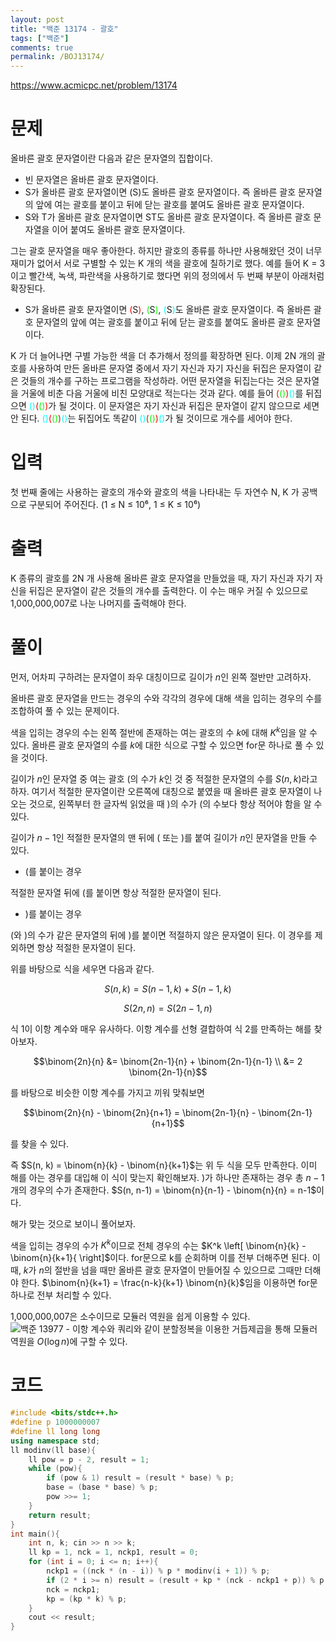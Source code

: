 ```yaml
---
layout: post
title: "백준 13174 - 괄호"
tags: ["백준"]
comments: true
permalink: /BOJ13174/
--- 
```


<https://www.acmicpc.net/problem/13174> 

# 문제 

올바른 괄호 문자열이란 다음과 같은 문자열의 집합이다. 

- 빈 문자열은 올바른 괄호 문자열이다.
- S가 올바른 괄호 문자열이면 (S)도 올바른 괄호 문자열이다. 즉 올바른 괄호 문자열의 앞에 여는 괄호를 붙이고 뒤에 닫는 괄호를 붙여도 올바른 괄호 문자열이다.
- S와 T가 올바른 괄호 문자열이면 ST도 올바른 괄호 문자열이다. 즉 올바른 괄호 문자열을 이어 붙여도 올바른 괄호 문자열이다. 

그는 괄호 문자열을 매우 좋아한다. 하지만 괄호의 종류를 하나만 사용해왔던 것이 너무 재미가 없어서 서로 구별할 수 있는 K 개의 색을 괄호에 칠하기로 했다. 예를 들어 K = 3 이고 빨간색, 녹색, 파란색을 사용하기로 했다면 위의 정의에서 두 번째 부분이 아래처럼 확장된다. 

- S가 올바른 괄호 문자열이면 <span style="color:red;">(</span>S<span style="color:red;">)</span>, <span style="color:lime;">(</span>S<span style="color:lime;">)</span>, <span style="color:aqua;">(</span>S<span style="color:aqua;">)</span>도 올바른 괄호 문자열이다. 즉 올바른 괄호 문자열의 앞에 여는 괄호를 붙이고 뒤에 닫는 괄호를 붙여도 올바른 괄호 문자열이다. 

K 가 더 늘어나면 구별 가능한 색을 더 추가해서 정의를 확장하면 된다. 이제 2N 개의 괄호를 사용하여 만든 올바른 문자열 중에서 자기 자신과 자기 자신을 뒤집은 문자열이 같은 것들의 개수를 구하는 프로그램을 작성하라. 어떤 문자열을 뒤집는다는 것은 문자열을 거울에 비춘 다음 거울에 비친 모양대로 적는다는 것과 같다. 예를 들어 <span style="color:red;">(</span><span style="color:lime;">()</span><span style="color:red;">)</span><span style="color:aqua;">()</span>를 뒤집으면 <span style="color:aqua;">()</span><span style="color:red;">(</span><span style="color:lime;">()</span><span style="color:red;">)</span>가 될 것이다. 이 문자열은 자기 자신과 뒤집은 문자열이 같지 않으므로 세면 안 된다. <span style="color:aqua;">()</span><span style="color:red;">(</span><span style="color:lime;">()</span><span style="color:red;">)</span><span style="color:aqua;">()</span>는 뒤집어도 똑같이 <span style="color:aqua;">()</span><span style="color:red;">(</span><span style="color:lime;">()</span><span style="color:red;">)</span><span style="color:aqua;">()</span>가 될 것이므로 개수를 세어야 한다. 

# 입력 

첫 번째 줄에는 사용하는 괄호의 개수와 괄호의 색을 나타내는 두 자연수 N, K 가 공백으로 구분되어 주어진다. (1 ≤ N ≤ 10⁶, 1 ≤ K ≤ 10⁶) 

# 출력 

K 종류의 괄호를 2N 개 사용해 올바른 괄호 문자열을 만들었을 때, 자기 자신과 자기 자신을 뒤집은 문자열이 같은 것들의 개수를 출력한다. 이 수는 매우 커질 수 있으므로 1,000,000,007로 나눈 나머지를 출력해야 한다. 

# 풀이 

먼저, 어차피 구하려는 문자열이 좌우 대칭이므로 길이가 $n$인 왼쪽 절반만 고려하자. 

올바른 괄호 문자열을 만드는 경우의 수와 각각의 경우에 대해 색을 입히는 경우의 수를 조합하여 풀 수 있는 문제이다. 

색을 입히는 경우의 수는 왼쪽 절반에 존재하는 여는 괄호의 수 $k$에 대해 $K^k$임을 알 수 있다. 올바른 괄호 문자열의 수를 $k$에 대한 식으로 구할 수 있으면 for문 하나로 풀 수 있을 것이다. 

길이가 $n$인 문자열 중 여는 괄호 (의 수가 $k$인 것 중 적절한 문자열의 수를 $S(n, k)$라고 하자. 여기서 적절한 문자열이란 오른쪽에 대칭으로 붙였을 때 올바른 괄호 문자열이 나오는 것으로, 왼쪽부터 한 글자씩 읽었을 때 )의 수가 (의 수보다 항상 적어야 함을 알 수 있다. 

길이가 $n-1$인 적절한 문자열의 맨 뒤에 ( 또는 )를 붙여 길이가 $n$인 문자열을 만들 수 있다. 

- (를 붙이는 경우 

적절한 문자열 뒤에 (를 붙이면 항상 적절한 문자열이 된다. 

- )를 붙이는 경우 

(와 )의 수가 같은 문자열의 뒤에 )를 붙이면 적절하지 않은 문자열이 된다. 이 경우를 제외하면 항상 적절한 문자열이 된다. 

위를 바탕으로 식을 세우면 다음과 같다. 

$$S(n, k) = S(n-1, k) + S(n-1, k)$$

$$S(2n, n) = S(2n-1, n)$$ 

식 1이 이항 계수와 매우 유사하다. 이항 계수를 선형 결합하여 식 2를 만족하는 해를 찾아보자. 

$$\binom{2n}{n} &= \binom{2n-1}{n} + \binom{2n-1}{n-1} \\ &= 2 \binom{2n-1}{n}$$ 

를 바탕으로 비슷한 이항 계수를 가지고 끼워 맞춰보면 

$$\binom{2n}{n} - \binom{2n}{n+1} = \binom{2n-1}{n} - \binom{2n-1}{n+1}$$ 

를 찾을 수 있다. 

즉 $S(n, k) = \binom{n}{k} - \binom{n}{k+1}$는 위 두 식을 모두 만족한다. 이미 해를 아는 경우를 대입해 이 식이 맞는지 확인해보자. )가 하나만 존재하는 경우 총 $n-1$개의 경우의 수가 존재한다. $S(n, n-1) = \binom{n}{n-1} - \binom{n}{n} = n-1$이다. 

해가 맞는 것으로 보이니 풀어보자. 

색을 입히는 경우의 수가 $K^k$이므로 전체 경우의 수는 $K^k \left[ \binom{n}{k} - \binom{n}{k+1}{ \right]$이다. for문으로 k를 순회하며 이를 전부 더해주면 된다. 이때, $k$가 $n$의 절반을 넘을 때만 올바른 괄호 문자열이 만들어질 수 있으므로 그때만 더해야 한다. $\binom{n}{k+1} = \frac{n-k}{k+1} \binom{n}{k}$임을 이용하면 for문 하나로 전부 처리할 수 있다. 

1,000,000,007은 소수이므로 모듈러 역원을 쉽게 이용할 수 있다. ![백준 13977 - 이항 계수와 쿼리](/BOJ13977)와 같이 분할정복을 이용한 거듭제곱을 통해 모듈러 역원을 $O(\log{n})$에 구할 수 있다. 

# 코드 

```cpp 
#include <bits/stdc++.h>
#define p 1000000007
#define ll long long
using namespace std;
ll modinv(ll base){
    ll pow = p - 2, result = 1;
    while (pow){
        if (pow & 1) result = (result * base) % p;
        base = (base * base) % p;
        pow >>= 1;
    }
    return result;
}
int main(){
    int n, k; cin >> n >> k;
    ll kp = 1, nck = 1, nckp1, result = 0;
    for (int i = 0; i <= n; i++){
        nckp1 = ((nck * (n - i)) % p * modinv(i + 1)) % p;
        if (2 * i >= n) result = (result + kp * (nck - nckp1 + p)) % p;
        nck = nckp1;
        kp = (kp * k) % p;
    }
    cout << result;
}
```
